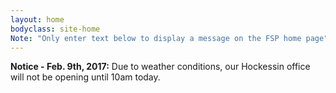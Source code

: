 ```yaml
---
layout: home
bodyclass: site-home
Note: "Only enter text below to display a message on the FSP home page"
---
```


**Notice - Feb. 9th, 2017:** Due to weather conditions, our Hockessin office will not be opening until 10am today.
